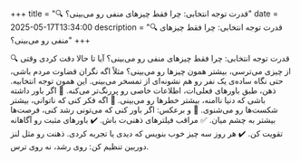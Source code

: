 +++
title = "🔍 قدرت توجه انتخابی: چرا فقط چیزهای منفی رو می‌بینی؟"
date = 2025-05-17T13:34:00
description = "🔍 قدرت توجه انتخابی: چرا فقط چیزهای منفی رو می‌بینی؟"
+++

🔍 قدرت توجه انتخابی: چرا فقط چیزهای منفی رو می‌بینی؟ آیا تا حالا دقت کردی وقتی از چیزی می‌ترسی، بیشتر همون چیزها رو می‌بینی؟ مثلاً اگه نگران قضاوت مردم باشی، حتی نگاه ساده‌ی یک نفر رو هم نشونه‌ای از تمسخر می‌بینی. این همون توجه انتخابیه. ذهن، طبق باورهای فعلی‌ات، اطلاعات خاصی رو پررنگ‌تر می‌کنه. 🔸 اگر باور داشته باشی که دنیا ناامنه، بیشتر خطرها رو می‌بینی. 🔸 اگه فکر کنی که ناتوانی، بیشتر شکست‌ها رو می‌شنوی. 🔸 و برعکس: اگر باور کنی که می‌تونی رشد کنی، فرصت‌ها بیشتر به چشم میان. ✅ مراقب فیلترهای ذهنی‌ت باش. ✔️ باورهای مثبت رو آگاهانه تقویت کن. ✔️ هر روز سه چیز خوب بنویس که دیدی یا تجربه کردی. ذهنت رو مثل لنز دوربین تنظیم کن: روی رشد، نه روی ترس.

